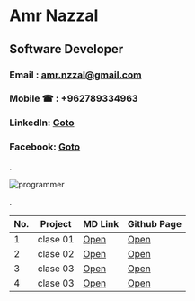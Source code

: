# Amr Nazzal

## Software Developer

### Email  : amr.nzzal@gmail.com
### Mobile &phone; : +962789334963
### LinkedIn: [Goto](https://www.linkedin.com/in/amr-nzzal/)
### Facebook: [Goto](https://www.facebook.com/amr.nzzal)
.

![programmer](https://st.depositphotos.com/1429923/3996/v/600/depositphotos_39965389-stock-illustration-flat-vector-illustration-of-programmer.jpg)

.


No. |         Project         | MD Link             | Github Page
--- | ------------------------| --------------------|-------------------------------
1   |       clase 01          | [Open](https://github.com/amr88nzzal/reading-notes-201/blob/main/class-01.md)| [Open](https://amr88nzzal.github.io/reading-notes-201/class-01)
2   |       clase 02          | [Open](https://github.com/amr88nzzal/reading-notes-201/blob/main/class-02.md)| [Open](https://amr88nzzal.github.io/reading-notes-201/class-02)
3   |       clase 03          | [Open](https://github.com/amr88nzzal/reading-notes-201/blob/main/class-03.md)| [Open](https://amr88nzzal.github.io/reading-notes-201/class-03)
4   |       clase 03          | [Open](https://github.com/amr88nzzal/reading-notes-201/blob/main/class-04.md)| [Open](https://amr88nzzal.github.io/reading-notes-201/class-04)